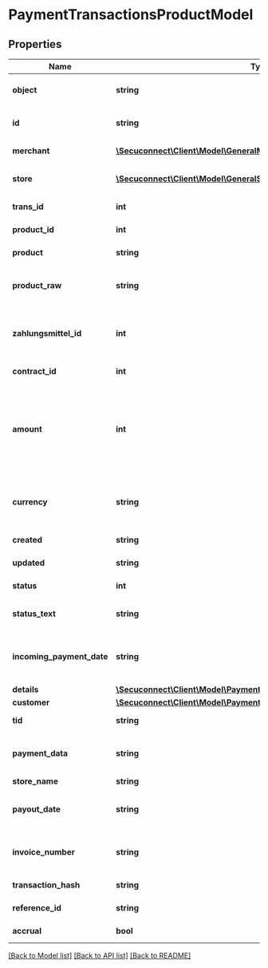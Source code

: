 # PaymentTransactionsProductModel

## Properties
Name | Type | Description | Notes
------------ | ------------- | ------------- | -------------
**object** | **string** | Object of payment transaction | 
**id** | **string** | Id of payment transaction | 
**merchant** | [**\Secuconnect\Client\Model\GeneralMerchantsProductModel**](GeneralMerchantsProductModel.md) | Merchant information | 
**store** | [**\Secuconnect\Client\Model\GeneralStoresProductModel**](GeneralStoresProductModel.md) | Merchants store information | 
**trans_id** | **int** | Transaction identifier | 
**product_id** | **int** | Product identifier | 
**product** | **string** | Product type | 
**product_raw** | **string** | the name of the payment product | 
**zahlungsmittel_id** | **int** | The internal id of the stored payment instrument. | 
**contract_id** | **int** | Contract identifier | 
**amount** | **int** | Total amount of payment in cents (or the smallest cash unit of the relevant currency) | 
**currency** | **string** | ISO 4217 code of currency, eg EUR for Euro. | 
**created** | **string** | Created at date | 
**updated** | **string** | Updated at date | 
**status** | **int** | Transaction status ID | 
**status_text** | **string** | Transaction status description | 
**incoming_payment_date** | **string** | Date when the payment was received | 
**details** | [**\Secuconnect\Client\Model\PaymentTransactionsProductModelDetails**](PaymentTransactionsProductModelDetails.md) |  | 
**customer** | [**\Secuconnect\Client\Model\PaymentTransactionsProductModelCustomer**](PaymentTransactionsProductModelCustomer.md) |  | 
**tid** | **string** | Terminal-ID | 
**payment_data** | **string** | Data of the used payment instrument | 
**store_name** | **string** | Store name | 
**payout_date** | **string** | Date when the payout was created | 
**invoice_number** | **string** | Invoice number (from merchant) | 
**transaction_hash** | **string** | Payment-ID | 
**reference_id** | **string** | Reference ID | 
**accrual** | **bool** | Accrual Flag | 

[[Back to Model list]](../README.md#documentation-for-models) [[Back to API list]](../README.md#documentation-for-api-endpoints) [[Back to README]](../README.md)


